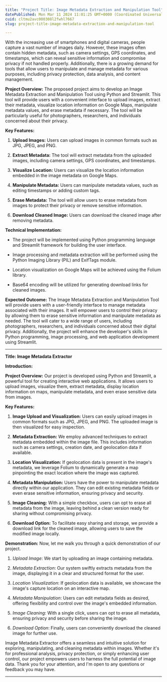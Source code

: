 ```yaml
---
title: "Project Title: Image Metadata Extraction and Manipulation Tool"
datePublished: Mon Mar 11 2024 11:01:25 GMT+0000 (Coordinated Universal Time)
cuid: cltmu2avc000308l2fwhl7667
slug: project-title-image-metadata-extraction-and-manipulation-tool

---
```


With the increasing use of smartphones and digital cameras, people capture a vast number of images daily. However, these images often contain hidden metadata, such as camera settings, GPS coordinates, and timestamps, which can reveal sensitive information and compromise privacy if not handled properly. Additionally, there is a growing demand for tools that allow users to manipulate and manage metadata for various purposes, including privacy protection, data analysis, and content management.

**Project Overview:** The proposed project aims to develop an Image Metadata Extraction and Manipulation Tool using Python and Streamlit. This tool will provide users with a convenient interface to upload images, extract their metadata, visualize location information on Google Maps, manipulate metadata values, and erase metadata if necessary. The tool will be particularly useful for photographers, researchers, and individuals concerned about their privacy.

**Key Features:**

1. **Upload Images:** Users can upload images in common formats such as JPG, JPEG, and PNG.
    
2. **Extract Metadata:** The tool will extract metadata from the uploaded images, including camera settings, GPS coordinates, and timestamps.
    
3. **Visualize Location:** Users can visualize the location information embedded in the image metadata on Google Maps.
    
4. **Manipulate Metadata:** Users can manipulate metadata values, such as editing timestamps or adding custom tags.
    
5. **Erase Metadata:** The tool will allow users to erase metadata from images to protect their privacy or remove sensitive information.
    
6. **Download Cleaned Image:** Users can download the cleaned image after removing metadata.
    

**Technical Implementation:**

* The project will be implemented using Python programming language and Streamlit framework for building the user interface.
    
* Image processing and metadata extraction will be performed using the Python Imaging Library (PIL) and ExifTags module.
    
* Location visualization on Google Maps will be achieved using the Folium library.
    
* Base64 encoding will be utilized for generating download links for cleaned images.
    

**Expected Outcome:** The Image Metadata Extraction and Manipulation Tool will provide users with a user-friendly interface to manage metadata associated with their images. It will empower users to control their privacy by allowing them to erase sensitive information and manipulate metadata as needed. The tool will cater to a wide range of users, including photographers, researchers, and individuals concerned about their digital privacy. Additionally, the project will enhance the developer's skills in Python programming, image processing, and web application development using Streamlit.

---

**Title: Image Metadata Extractor**

**Introduction:**

**Project Overview:** Our project is developed using Python and Streamlit, a powerful tool for creating interactive web applications. It allows users to upload images, visualize them, extract metadata, display location information on maps, manipulate metadata, and even erase sensitive data from images.

**Key Features:**

1. **Image Upload and Visualization:** Users can easily upload images in common formats such as JPG, JPEG, and PNG. The uploaded image is then visualized for easy inspection.
    
2. **Metadata Extraction:** We employ advanced techniques to extract metadata embedded within the image file. This includes information such as camera settings, creation date, and geolocation data if available.
    
3. **Location Visualization:** If geolocation data is present in the image's metadata, we leverage Folium to dynamically generate a map pinpointing the exact location where the image was captured.
    
4. **Metadata Manipulation:** Users have the power to manipulate metadata directly within our application. They can edit existing metadata fields or even erase sensitive information, ensuring privacy and security.
    
5. **Image Cleaning:** With a simple checkbox, users can opt to erase all metadata from the image, leaving behind a clean version ready for sharing without compromising privacy.
    
6. **Download Option:** To facilitate easy sharing and storage, we provide a download link for the cleaned image, allowing users to save the modified image locally.
    

**Demonstration:** Now, let me walk you through a quick demonstration of our project.

1. *Upload Image*: We start by uploading an image containing metadata.
    
2. *Metadata Extraction*: Our system swiftly extracts metadata from the image, displaying it in a clear and structured format for the user.
    
3. *Location Visualization*: If geolocation data is available, we showcase the image's capture location on an interactive map.
    
4. *Metadata Manipulation*: Users can edit metadata fields as desired, offering flexibility and control over the image's embedded information.
    
5. *Image Cleaning*: With a single click, users can opt to erase all metadata, ensuring privacy and security before sharing the image.
    
6. *Download Option*: Finally, users can conveniently download the cleaned image for further use.
    

Image Metadata Extractor offers a seamless and intuitive solution for exploring, manipulating, and cleaning metadata within images. Whether it's for professional analysis, privacy protection, or simply enhancing user control, our project empowers users to harness the full potential of image data. Thank you for your attention, and I'm open to any questions or feedback you may have.

---